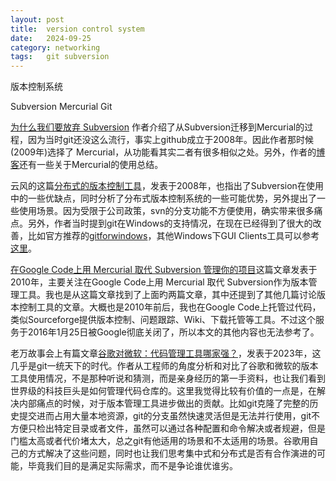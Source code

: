 ```yaml
---
layout: post
title:  version control system
date:   2024-09-25
category: networking 
tags:   git subversion  
---
```


版本控制系统

Subversion Mercurial Git

[为什么我们要放弃 Subversion](https://www.infoq.cn/article/thoughtworks-practice-partiv/)
作者介绍了从Subversion迁移到Mercurial的过程，因为当时git还没这么流行，事实上github成立于2008年。因此作者那时候(2009年)选择了
Mercurial，从功能看其实二者有很多相似之处。另外，作者的[博客](https://iamhukai.blogspot.com)还有一些关于Mercurial的使用总结。

云风的这篇[分布式的版本控制工具](https://blog.codingnow.com/2008/01/distributed_version_control.html)，发表于2008年，也指出了Subversion在使用中的一些优缺点，同时分析了分布式版本控制系统的一些可能优势，另外提出了一些使用场景。因为受限于公司政策，svn的分支功能不方便使用，确实带来很多痛点。另外，作者当时提到git在Windows的支持情况，在现在已经得到了很大的改善，比如官方推荐的[gitforwindows](https://gitforwindows.org/)，其他Windows下GUI Clients工具可以参考[这里](https://git-scm.com/download/guis?os=windows)。

[在Google Code上用 Mercurial 取代 Subversion 管理你的项目](http://leeiio.me/googlecode-converting-svn-to-hg)这篇文章发表于2010年，主要关注在Google Code上用 Mercurial 取代 Subversion作为版本管理工具。我也是从这篇文章找到了上面旳两篇文章，其中还提到了其他几篇讨论版本控制工具的文章。大概也是2010年前后，我也在Google Code上托管过代码，类似Sourceforge提供版本控制、问题跟踪、Wiki、下载托管等工具。不过这个服务于2016年1月25日被Google彻底关闭了，所以本文的其他内容也无法参考了。

老万故事会上有篇文章[谷歌对微软：代码管理工具哪家强？](https://mp.weixin.qq.com/s/ckrH72rBp7_GT1UlfQsUaw)，发表于2023年，这几乎是git一统天下的时代。作者从工程师的角度分析和对比了谷歌和微软的版本工具使用情况，不是那种听说和猜测，而是亲身经历的第一手资料，也让我们看到世界级的科技巨头是如何管理代码仓库的。这里我觉得比较有价值的一点是，在解决内部痛点的时候，对于版本管理工具进步做出的贡献。比如git克隆了完整的历史提交进而占用大量本地资源，git的分支虽然快速灵活但是无法并行使用，git不方便只检出特定目录或者文件，虽然可以通过各种配置和命令解决或者规避，但是门槛太高或者代价堵太大，总之git有他适用的场景和不太适用的场景。谷歌用自己的方式解决了这些问题，同时也让我们思考集中式和分布式是否有合作演进的可能，毕竟我们目的是满足实际需求，而不是争论谁优谁劣。
